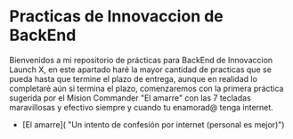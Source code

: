 # Practicas de Innovaccion de BackEnd

Bienvenidos a mi repositorio de prácticas para BackEnd de Innovaccion Launch X, en este apartado haré la mayor cantidad de practicas que se pueda hasta que termine el plazo de entrega, aunque en realidad lo completaré aún si termina el plazo, comenzaremos con la primera práctica sugerida por el Mision Commander "El amarre" con las 7 tecladas maravillosas y efectivo siempre y cuando tu enamorad@ tenga internet.

* [El amarre]( "Un intento de confesión por internet (personal es mejor)")



